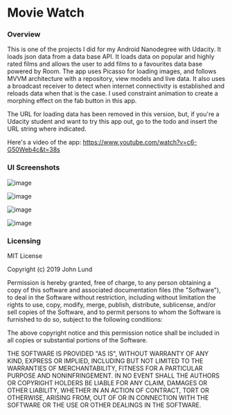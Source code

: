 # **Movie Watch**

### **Overview**

This is one of the projects I did for my Android Nanodegree with Udacity.  It loads json data from a data
base API.  It loads data on popular and highly rated films and allows the user to add films to a favourites
data base powered by Room.  The app uses Picasso for loading images, and follows MVVM architecture with a repository,
view models and live data.  It also uses a broadcast receiver to detect when internet connectivity is established and
reloads data when that is the case.  I used constraint animation to create a morphing effect on the fab button in this app.

The URL for loading data has been removed in this version, but, if you're a Udacity student and want to try this app out,
go to the todo and insert the URL string where indicated.

Here's a video of the app:
https://www.youtube.com/watch?v=c6-G50Web4c&t=38s

### **UI Screenshots**

![image](https://user-images.githubusercontent.com/36385109/54090084-57c99800-4368-11e9-8b69-3b379aa78bbe.png)

![image](https://user-images.githubusercontent.com/36385109/54090092-6a43d180-4368-11e9-972d-e15dbf4af7f3.png)

![image](https://user-images.githubusercontent.com/36385109/54090094-7760c080-4368-11e9-835e-8eba2fa26c74.png)

![image](https://user-images.githubusercontent.com/36385109/54090102-89426380-4368-11e9-942c-f5a08efb595e.png)


### **Licensing**

MIT License

Copyright (c) 2019 John Lund

Permission is hereby granted, free of charge, to any person obtaining a copy of this software and associated documentation files (the "Software"), to deal in the Software without restriction, including without limitation the rights to use, copy, modify, merge, publish, distribute, sublicense, and/or sell copies of the Software, and to permit persons to whom the Software is furnished to do so, subject to the following conditions:

The above copyright notice and this permission notice shall be included in all copies or substantial portions of the Software.

THE SOFTWARE IS PROVIDED "AS IS", WITHOUT WARRANTY OF ANY KIND, EXPRESS OR IMPLIED, INCLUDING BUT NOT LIMITED TO THE WARRANTIES OF MERCHANTABILITY, FITNESS FOR A PARTICULAR PURPOSE AND NONINFRINGEMENT. IN NO EVENT SHALL THE AUTHORS OR COPYRIGHT HOLDERS BE LIABLE FOR ANY CLAIM, DAMAGES OR OTHER LIABILITY, WHETHER IN AN ACTION OF CONTRACT, TORT OR OTHERWISE, ARISING FROM, OUT OF OR IN CONNECTION WITH THE SOFTWARE OR THE USE OR OTHER DEALINGS IN THE SOFTWARE.
